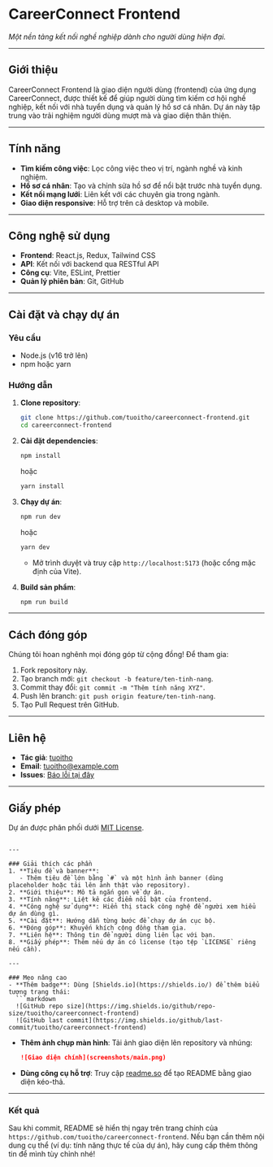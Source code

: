 # CareerConnect Frontend

*Một nền tảng kết nối nghề nghiệp dành cho người dùng hiện đại.*

---

## Giới thiệu
CareerConnect Frontend là giao diện người dùng (frontend) của ứng dụng CareerConnect, được thiết kế để giúp người dùng tìm kiếm cơ hội nghề nghiệp, kết nối với nhà tuyển dụng và quản lý hồ sơ cá nhân. Dự án này tập trung vào trải nghiệm người dùng mượt mà và giao diện thân thiện.

---

## Tính năng
- **Tìm kiếm công việc**: Lọc công việc theo vị trí, ngành nghề và kinh nghiệm.
- **Hồ sơ cá nhân**: Tạo và chỉnh sửa hồ sơ để nổi bật trước nhà tuyển dụng.
- **Kết nối mạng lưới**: Liên kết với các chuyên gia trong ngành.
- **Giao diện responsive**: Hỗ trợ trên cả desktop và mobile.

---

## Công nghệ sử dụng
- **Frontend**: React.js, Redux, Tailwind CSS
- **API**: Kết nối với backend qua RESTful API
- **Công cụ**: Vite, ESLint, Prettier
- **Quản lý phiên bản**: Git, GitHub

---

## Cài đặt và chạy dự án
### Yêu cầu
- Node.js (v16 trở lên)
- npm hoặc yarn

### Hướng dẫn
1. **Clone repository**:
   ```bash
   git clone https://github.com/tuoitho/careerconnect-frontend.git
   cd careerconnect-frontend
   ```

2. **Cài đặt dependencies**:
   ```bash
   npm install
   ```
   hoặc
   ```bash
   yarn install
   ```

3. **Chạy dự án**:
   ```bash
   npm run dev
   ```
   hoặc
   ```bash
   yarn dev
   ```
   - Mở trình duyệt và truy cập `http://localhost:5173` (hoặc cổng mặc định của Vite).

4. **Build sản phẩm**:
   ```bash
   npm run build
   ```

---

## Cách đóng góp
Chúng tôi hoan nghênh mọi đóng góp từ cộng đồng! Để tham gia:
1. Fork repository này.
2. Tạo branch mới: `git checkout -b feature/ten-tinh-nang`.
3. Commit thay đổi: `git commit -m "Thêm tính năng XYZ"`.
4. Push lên branch: `git push origin feature/ten-tinh-nang`.
5. Tạo Pull Request trên GitHub.

---

## Liên hệ
- **Tác giả**: [tuoitho](https://github.com/tuoitho)
- **Email**: tuoitho@example.com
- **Issues**: [Báo lỗi tại đây](https://github.com/tuoitho/careerconnect-frontend/issues)

---

## Giấy phép
Dự án được phân phối dưới [MIT License](LICENSE).
```

---

### Giải thích các phần
1. **Tiêu đề và banner**:
   - Thêm tiêu đề lớn bằng `#` và một hình ảnh banner (dùng placeholder hoặc tải lên ảnh thật vào repository).
2. **Giới thiệu**: Mô tả ngắn gọn về dự án.
3. **Tính năng**: Liệt kê các điểm nổi bật của frontend.
4. **Công nghệ sử dụng**: Hiển thị stack công nghệ để người xem hiểu dự án dùng gì.
5. **Cài đặt**: Hướng dẫn từng bước để chạy dự án cục bộ.
6. **Đóng góp**: Khuyến khích cộng đồng tham gia.
7. **Liên hệ**: Thông tin để người dùng liên lạc với bạn.
8. **Giấy phép**: Thêm nếu dự án có license (tạo tệp `LICENSE` riêng nếu cần).

---

### Mẹo nâng cao
- **Thêm badge**: Dùng [Shields.io](https://shields.io/) để thêm biểu tượng trạng thái:
  ```markdown
  ![GitHub repo size](https://img.shields.io/github/repo-size/tuoitho/careerconnect-frontend)
  ![GitHub last commit](https://img.shields.io/github/last-commit/tuoitho/careerconnect-frontend)
  ```
- **Thêm ảnh chụp màn hình**: Tải ảnh giao diện lên repository và nhúng:
  ```markdown
  ![Giao diện chính](screenshots/main.png)
  ```
- **Dùng công cụ hỗ trợ**: Truy cập [readme.so](https://readme.so/) để tạo README bằng giao diện kéo-thả.

---

### Kết quả
Sau khi commit, README sẽ hiển thị ngay trên trang chính của `https://github.com/tuoitho/careerconnect-frontend`. Nếu bạn cần thêm nội dung cụ thể (ví dụ: tính năng thực tế của dự án), hãy cung cấp thêm thông tin để mình tùy chỉnh nhé!

